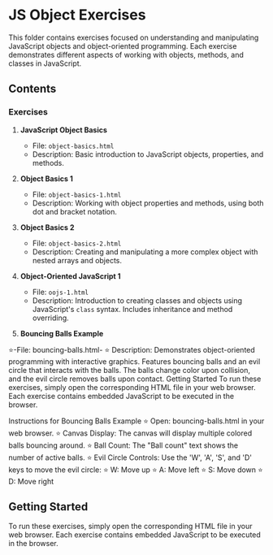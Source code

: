 # JS Object Exercises

This folder contains exercises focused on understanding and manipulating JavaScript objects and object-oriented programming. Each exercise demonstrates different aspects of working with objects, methods, and classes in JavaScript.

## Contents

### Exercises

1. **JavaScript Object Basics**
   - File: `object-basics.html`
   - Description: Basic introduction to JavaScript objects, properties, and methods.

2. **Object Basics 1**
   - File: `object-basics-1.html`
   - Description: Working with object properties and methods, using both dot and bracket notation.

3. **Object Basics 2**
   - File: `object-basics-2.html`
   - Description: Creating and manipulating a more complex object with nested arrays and objects.

4. **Object-Oriented JavaScript 1**
   - File: `oojs-1.html`
   - Description: Introduction to creating classes and objects using JavaScript's `class` syntax. Includes inheritance and method overriding.

5. **Bouncing Balls Example**

⭐-File: bouncing-balls.html-
⭐ Description: Demonstrates object-oriented programming with interactive graphics. Features bouncing balls and an evil circle that interacts with the balls. The balls change color upon collision, and the evil circle removes balls upon contact.
Getting Started
To run these exercises, simply open the corresponding HTML file in your web browser. Each exercise contains embedded JavaScript to be executed in the browser.

Instructions for Bouncing Balls Example
⭐ Open: bouncing-balls.html in your web browser.
⭐ Canvas Display: The canvas will display multiple colored balls bouncing around.
⭐ Ball Count: The "Ball count" text shows the number of active balls.
⭐ Evil Circle Controls: Use the 'W', 'A', 'S', and 'D' keys to move the evil circle:
⭐ W: Move up
⭐ A: Move left
⭐ S: Move down
⭐ D: Move right


## Getting Started

To run these exercises, simply open the corresponding HTML file in your web browser. Each exercise contains embedded JavaScript to be executed in the browser.

